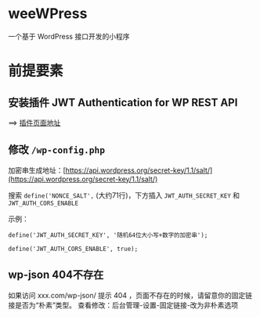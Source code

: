 # weeWPress
一个基于 WordPress 接口开发的小程序

# 前提要素

## 安装插件 JWT Authentication for WP REST API
==> [插件页面地址](https://wordpress.org/plugins/jwt-authentication-for-wp-rest-api/)

## 修改 `/wp-config.php`

加密串生成地址：[https://api.wordpress.org/secret-key/1.1/salt/](https://api.wordpress.org/secret-key/1.1/salt/)
 
搜索 `define('NONCE_SALT',` (大约71行)，下方插入 `JWT_AUTH_SECRET_KEY` 和 `JWT_AUTH_CORS_ENABLE`

示例：
```
define('JWT_AUTH_SECRET_KEY', '随机64位大小写+数字的加密串');

define('JWT_AUTH_CORS_ENABLE', true);
```

## wp-json 404不存在
如果访问 xxx.com/wp-json/ 提示 404 ，页面不存在的时候，请留意你的固定链接是否为“朴素”类型。
查看修改：后台管理-设置-固定链接-改为非朴素选项




